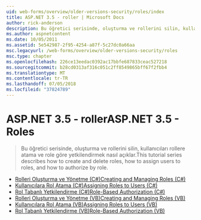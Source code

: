 ```yaml
---
uid: web-forms/overview/older-versions-security/roles/index
title: ASP.NET 3.5 - roller | Microsoft Docs
author: rick-anderson
description: Bu öğretici serisinde, oluşturma ve rollerini silin, kullanıcıları rollere atama ve role göre yetkilendirmek nasıl açıklar.
ms.author: aspnetcontent
ms.date: 10/05/2011
ms.assetid: 5e542987-2f95-4254-a87f-5c27dc0a66aa
msc.legacyurl: /web-forms/overview/older-versions-security/roles
msc.type: chapter
ms.openlocfilehash: 226ce13eedac0392ac17bbfe687833ceac527218
ms.sourcegitcommit: b28cd0313af316c051c2ff8549865bff67f2fbb4
ms.translationtype: MT
ms.contentlocale: tr-TR
ms.lasthandoff: 07/05/2018
ms.locfileid: "37824789"
---
```

<a name="aspnet-35---roles"></a><span data-ttu-id="1a700-103">ASP.NET 3.5 - roller</span><span class="sxs-lookup"><span data-stu-id="1a700-103">ASP.NET 3.5 - Roles</span></span>
====================
> <span data-ttu-id="1a700-104">Bu öğretici serisinde, oluşturma ve rollerini silin, kullanıcıları rollere atama ve role göre yetkilendirmek nasıl açıklar.</span><span class="sxs-lookup"><span data-stu-id="1a700-104">This tutorial series describes how to create and delete roles, how to assign users to roles, and how to authorize by role.</span></span>


- [<span data-ttu-id="1a700-105">Rolleri Oluşturma ve Yönetme (C#)</span><span class="sxs-lookup"><span data-stu-id="1a700-105">Creating and Managing Roles (C#)</span></span>](creating-and-managing-roles-cs.md)
- [<span data-ttu-id="1a700-106">Kullanıcılara Rol Atama (C#)</span><span class="sxs-lookup"><span data-stu-id="1a700-106">Assigning Roles to Users (C#)</span></span>](assigning-roles-to-users-cs.md)
- [<span data-ttu-id="1a700-107">Rol Tabanlı Yetkilendirme (C#)</span><span class="sxs-lookup"><span data-stu-id="1a700-107">Role-Based Authorization (C#)</span></span>](role-based-authorization-cs.md)
- [<span data-ttu-id="1a700-108">Rolleri Oluşturma ve Yönetme (VB)</span><span class="sxs-lookup"><span data-stu-id="1a700-108">Creating and Managing Roles (VB)</span></span>](creating-and-managing-roles-vb.md)
- [<span data-ttu-id="1a700-109">Kullanıcılara Rol Atama (VB)</span><span class="sxs-lookup"><span data-stu-id="1a700-109">Assigning Roles to Users (VB)</span></span>](assigning-roles-to-users-vb.md)
- [<span data-ttu-id="1a700-110">Rol Tabanlı Yetkilendirme (VB)</span><span class="sxs-lookup"><span data-stu-id="1a700-110">Role-Based Authorization (VB)</span></span>](role-based-authorization-vb.md)
